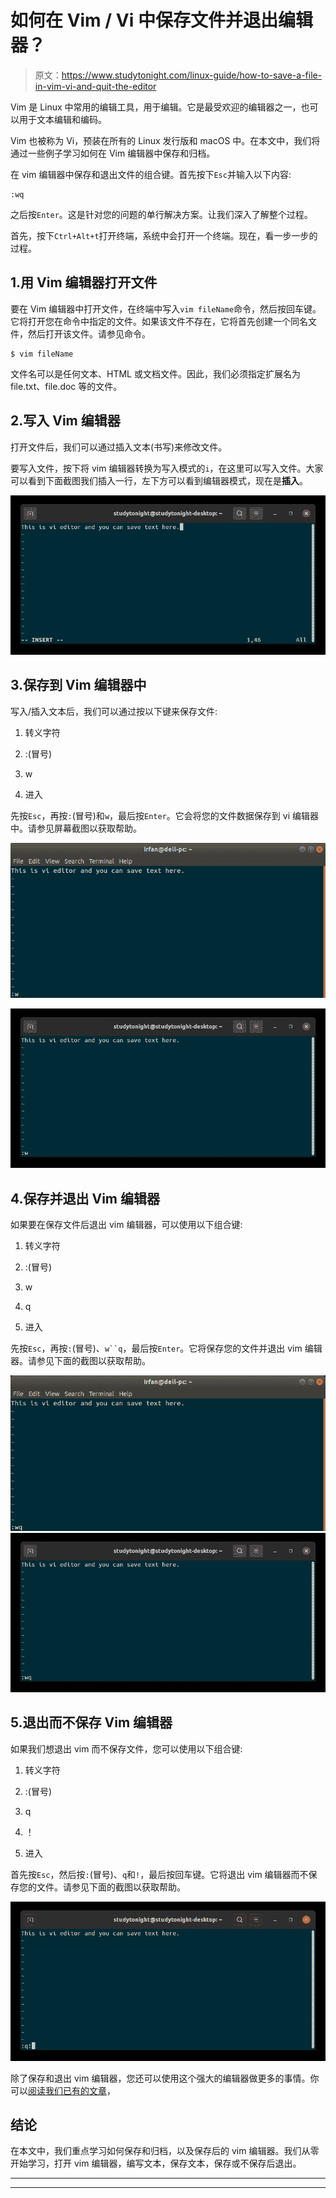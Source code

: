 # 如何在 Vim / Vi 中保存文件并退出编辑器？

> 原文：<https://www.studytonight.com/linux-guide/how-to-save-a-file-in-vim-vi-and-quit-the-editor>

Vim 是 Linux 中常用的编辑工具，用于编辑。它是最受欢迎的编辑器之一，也可以用于文本编辑和编码。

Vim 也被称为 Vi，预装在所有的 Linux 发行版和 macOS 中。在本文中，我们将通过一些例子学习如何在 Vim 编辑器中保存和归档。

在 vim 编辑器中保存和退出文件的组合键。首先按下`Esc`并输入以下内容:

```
:wq
```

之后按`Enter`。这是针对您的问题的单行解决方案。让我们深入了解整个过程。

首先，按下`Ctrl+Alt+t`打开终端，系统中会打开一个终端。现在，看一步一步的过程。

## 1.用 Vim 编辑器打开文件

要在 Vim 编辑器中打开文件，在终端中写入`vim fileName`命令，然后按回车键。它将打开您在命令中指定的文件。如果该文件不存在，它将首先创建一个同名文件，然后打开该文件。请参见命令。

```
$ vim fileName
```

文件名可以是任何文本、HTML 或文档文件。因此，我们必须指定扩展名为 file.txt、file.doc 等的文件。

## 2.写入 Vim 编辑器

打开文件后，我们可以通过插入文本(书写)来修改文件。

要写入文件，按下将 vim 编辑器转换为写入模式的`i`，在这里可以写入文件。大家可以看到下面截图我们插入一行，左下方可以看到编辑器模式，现在是**插入**。

![](img/6a0c7e6755491405ec538282d20fdac5.png)

## 3.保存到 Vim 编辑器中

写入/插入文本后，我们可以通过按以下键来保存文件:

1.  转义字符

2.  :(冒号)

3.  w

4.  进入

先按`Esc`，再按`:`(冒号)和`w`，最后按`Enter`。它会将您的文件数据保存到 vi 编辑器中。请参见屏幕截图以获取帮助。

![save vim](img/ef1b8f334e5096c20065314e495eabe2.png)

![](img/0aed79671e0eeef8d75b595afee0eff4.png)

## 4.保存并退出 Vim 编辑器

如果要在保存文件后退出 vim 编辑器，可以使用以下组合键:

1.  转义字符

2.  :(冒号)

3.  w

4.  q

5.  进入

先按`Esc`，再按`:`(冒号)、`w``q`，最后按`Enter`。它将保存您的文件并退出 vim 编辑器。请参见下面的截图以获取帮助。

![save](img/e07376dc1e3c1db58bdcd2acc5487f91.png) ![](img/bd2c875b3e2822da7767ec10764736fb.png)

## 5.退出而不保存 Vim 编辑器

如果我们想退出 vim 而不保存文件，您可以使用以下组合键:

1.  转义字符

2.  :(冒号)

3.  q

4.  ！

5.  进入

首先按`Esc`，然后按`:`(冒号)、`q`和`!`，最后按回车键。它将退出 vim 编辑器而不保存您的文件。请参见下面的截图以获取帮助。

![](img/f91c8a9b7fc36d25cf327be3ae1b7f8e.png)

除了保存和退出 vim 编辑器，您还可以使用这个强大的编辑器做更多的事情。你可以[阅读我们已有的文章](https://www.studytonight.com/post/learn-basic-vim-commands)，

## 结论

在本文中，我们重点学习如何保存和归档，以及保存后的 vim 编辑器。我们从零开始学习，打开 vim 编辑器，编写文本，保存文本，保存或不保存后退出。

* * *

* * *